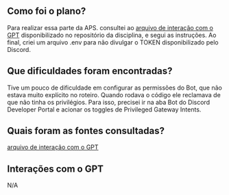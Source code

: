 ## Como foi o plano?

Para realizar essa parte da APS. consultei ao [arquivo de interação com o GPT](https://github.com/tiagoft/NLP/blob/main/deploy_de_bot_no_discord.md)
disponibilizado no repositório da disciplina, e segui as instruções. Ao final, criei um arquivo .env para não divulgar o TOKEN disponibilizado pelo
Discord.

## Que dificuldades foram encontradas?

Tive um pouco de dificuldade em configurar as permissões do Bot, que não estava muito explícito no roteiro. Quando rodava o código ele reclamava de 
que não tinha os privilégios. Para isso, precisei ir na aba Bot do Discord Developer Portal e acionar os toggles de Privileged Gateway Intents.

## Quais foram as fontes consultadas?

[arquivo de interação com o GPT](https://github.com/tiagoft/NLP/blob/main/deploy_de_bot_no_discord.md)

## Interações com o GPT

N/A